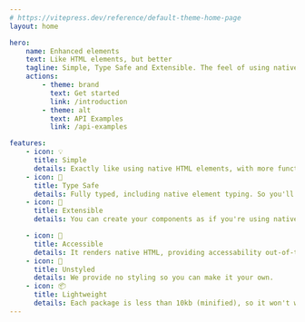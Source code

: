 ```yaml
---
# https://vitepress.dev/reference/default-theme-home-page
layout: home

hero:
    name: Enhanced elements
    text: Like HTML elements, but better
    tagline: Simple, Type Safe and Extensible. The feel of using native HTML elements but with more functionality.
    actions:
        - theme: brand
          text: Get started
          link: /introduction
        - theme: alt
          text: API Examples
          link: /api-examples

features:
    - icon: 💡
      title: Simple
      details: Exactly like using native HTML elements, with more functionality added to them.
    - icon: 🔑
      title: Type Safe
      details: Fully typed, including native element typing. So you'll have all the auto-completion.
    - icon: 🔌
      title: Extensible
      details: You can create your components as if you're using native elements, including models.

    - icon: 🚪
      title: Accessible
      details: It renders native HTML, providing accessability out-of-the-box.
    - icon: 🌈
      title: Unstyled
      details: We provide no styling so you can make it your own.
    - icon: 📦
      title: Lightweight
      details: Each package is less than 10kb (minified), so it won't weigh you down.
---
```

